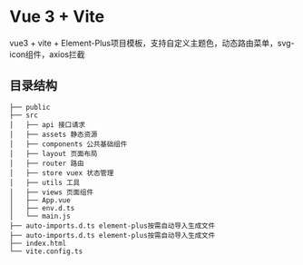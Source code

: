 # Vue 3 + Vite
vue3 + vite + Element-Plus项目模板，支持自定义主题色，动态路由菜单，svg-icon组件，axios拦截

## 目录结构
```
├── public
├── src
│   ├── api 接口请求
│   ├── assets 静态资源
│   ├── components 公共基础组件
│   ├── layout 页面布局
│   ├── router 路由
│   ├── store vuex 状态管理
│   ├── utils 工具
│   ├── views 页面组件
│   ├── App.vue
│   ├── env.d.ts
│   └── main.js
├── auto-imports.d.ts element-plus按需自动导入生成文件
├── auto-imports.d.ts element-plus按需自动导入生成文件
├── index.html
└── vite.config.ts
```
